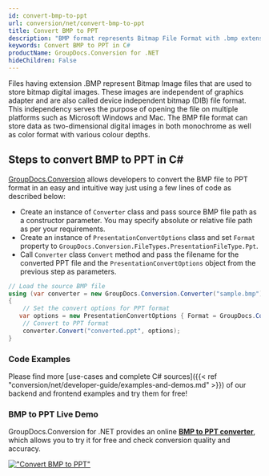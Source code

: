 ```yaml
---
id: convert-bmp-to-ppt
url: conversion/net/convert-bmp-to-ppt
title: Convert BMP to PPT
description: "BMP format represents Bitmap File Format with .bmp extension. Learn how to convert BMP to PPT file programmatically in C# language using GroupDocs.Conversion for .NET library."
keywords: Convert BMP to PPT in C#
productName: GroupDocs.Conversion for .NET
hideChildren: False
---
```


Files having extension .BMP represent Bitmap Image files that are used to store bitmap digital images. These images are independent of graphics adapter and are also called device independent bitmap (DIB) file format. This independency serves the purpose of opening the file on multiple platforms such as Microsoft Windows and Mac. The BMP file format can store data as two-dimensional digital images  in both monochrome as well as color format with various colour depths.

## Steps to convert BMP to PPT in C#

[GroupDocs.Conversion](https://products.groupdocs.com/conversion/net) allows developers to convert the BMP file to PPT format in an easy and intuitive way just using a few lines of code as described below:

* Create an instance of `Converter` class and pass source BMP file path as a constructor parameter. You may specify absolute or relative file path as per your requirements. 
* Create an instance of `PresentationConvertOptions` class and set `Format` property to `GroupDocs.Conversion.FileTypes.PresentationFileType.Ppt`.
* Call `Converter` class `Convert` method and pass the filename for the converted PPT file and the `PresentationConvertOptions` object from the previous step as parameters.

```csharp
// Load the source BMP file
using (var converter = new GroupDocs.Conversion.Converter("sample.bmp"))
{
    // Set the convert options for PPT format
   var options = new PresentationConvertOptions { Format = GroupDocs.Conversion.FileTypes.PresentationFileType.Ppt };
    // Convert to PPT format
    converter.Convert("converted.ppt", options);
}
```

### Code Examples

Please find more [use-cases and complete C# sources]({{< ref "conversion/net/developer-guide/examples-and-demos.md" >}}) of our backend and frontend examples and try them for free!

### BMP to PPT Live Demo

GroupDocs.Conversion for .NET provides an online [**BMP to PPT converter**](https://products.groupdocs.app/conversion/bmp-to-ppt), which allows you to try it for free and check conversion quality and accuracy.

[!["Convert BMP to PPT"](conversion/net/images/convert-to-ppt/convert-bmp-to-ppt.png)](https://products.groupdocs.app/conversion/bmp-to-ppt)